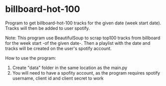 # billboard-hot-100

Program to get billboard-hot-100 tracks for the given date (week start date). Tracks will then be added to user spotify.

Note: This program use BeautifulSoup to scrap top100 tracks from billboard for the week start -of the given date-. Then a playlist with the date and tracks will be created on the user's spotify account.

How to use the program:
1. Create "data" folder in the same location as the main.py
2. You will need to have a spofity account, as the program requires spotify username, client id and client secret to work